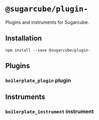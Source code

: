 # `@sugarcube/plugin-`

Plugins and instruments for Sugarcube.

## Installation

```
npm install --save @sugarcube/plugin-
```

## Plugins

### `boilerplate_plugin` plugin

## Instruments

### `boilerplate_instrument` instrument
